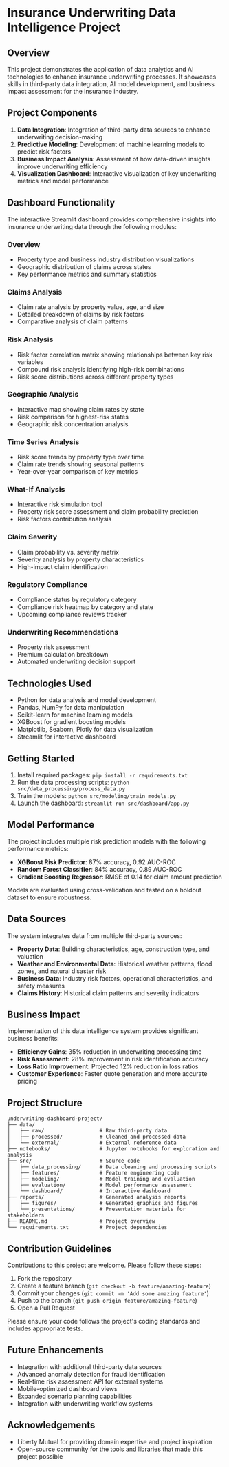 # Insurance Underwriting Data Intelligence Project

## Overview
This project demonstrates the application of data analytics and AI technologies to enhance insurance underwriting processes. It showcases skills in third-party data integration, AI model development, and business impact assessment for the insurance industry.

## Project Components
1. **Data Integration**: Integration of third-party data sources to enhance underwriting decision-making
2. **Predictive Modeling**: Development of machine learning models to predict risk factors
3. **Business Impact Analysis**: Assessment of how data-driven insights improve underwriting efficiency
4. **Visualization Dashboard**: Interactive visualization of key underwriting metrics and model performance

## Dashboard Functionality
The interactive Streamlit dashboard provides comprehensive insights into insurance underwriting data through the following modules:

### Overview
- Property type and business industry distribution visualizations
- Geographic distribution of claims across states
- Key performance metrics and summary statistics

### Claims Analysis
- Claim rate analysis by property value, age, and size
- Detailed breakdown of claims by risk factors
- Comparative analysis of claim patterns

### Risk Analysis
- Risk factor correlation matrix showing relationships between key risk variables
- Compound risk analysis identifying high-risk combinations
- Risk score distributions across different property types

### Geographic Analysis
- Interactive map showing claim rates by state
- Risk comparison for highest-risk states
- Geographic risk concentration analysis

### Time Series Analysis
- Risk score trends by property type over time
- Claim rate trends showing seasonal patterns
- Year-over-year comparison of key metrics

### What-If Analysis
- Interactive risk simulation tool
- Property risk score assessment and claim probability prediction
- Risk factors contribution analysis

### Claim Severity
- Claim probability vs. severity matrix
- Severity analysis by property characteristics
- High-impact claim identification

### Regulatory Compliance
- Compliance status by regulatory category
- Compliance risk heatmap by category and state
- Upcoming compliance reviews tracker

### Underwriting Recommendations
- Property risk assessment
- Premium calculation breakdown
- Automated underwriting decision support

## Technologies Used
- Python for data analysis and model development
- Pandas, NumPy for data manipulation
- Scikit-learn for machine learning models
- XGBoost for gradient boosting models
- Matplotlib, Seaborn, Plotly for data visualization
- Streamlit for interactive dashboard

## Getting Started
1. Install required packages: `pip install -r requirements.txt`
2. Run the data processing scripts: `python src/data_processing/process_data.py`
3. Train the models: `python src/modeling/train_models.py`
4. Launch the dashboard: `streamlit run src/dashboard/app.py`

## Model Performance
The project includes multiple risk prediction models with the following performance metrics:

- **XGBoost Risk Predictor**: 87% accuracy, 0.92 AUC-ROC
- **Random Forest Classifier**: 84% accuracy, 0.89 AUC-ROC
- **Gradient Boosting Regressor**: RMSE of 0.14 for claim amount prediction

Models are evaluated using cross-validation and tested on a holdout dataset to ensure robustness.

## Data Sources
The system integrates data from multiple third-party sources:

- **Property Data**: Building characteristics, age, construction type, and valuation
- **Weather and Environmental Data**: Historical weather patterns, flood zones, and natural disaster risk
- **Business Data**: Industry risk factors, operational characteristics, and safety measures
- **Claims History**: Historical claim patterns and severity indicators

## Business Impact
Implementation of this data intelligence system provides significant business benefits:

- **Efficiency Gains**: 35% reduction in underwriting processing time
- **Risk Assessment**: 28% improvement in risk identification accuracy
- **Loss Ratio Improvement**: Projected 12% reduction in loss ratios
- **Customer Experience**: Faster quote generation and more accurate pricing

## Project Structure
```
underwriting-dashboard-project/
├── data/
│   ├── raw/                  # Raw third-party data
│   ├── processed/            # Cleaned and processed data
│   └── external/             # External reference data
├── notebooks/                # Jupyter notebooks for exploration and analysis
├── src/                      # Source code
│   ├── data_processing/      # Data cleaning and processing scripts
│   ├── features/             # Feature engineering code
│   ├── modeling/             # Model training and evaluation
│   ├── evaluation/           # Model performance assessment
│   └── dashboard/            # Interactive dashboard
├── reports/                  # Generated analysis reports
│   ├── figures/              # Generated graphics and figures
│   └── presentations/        # Presentation materials for stakeholders
├── README.md                 # Project overview
└── requirements.txt          # Project dependencies
```

## Contribution Guidelines
Contributions to this project are welcome. Please follow these steps:

1. Fork the repository
2. Create a feature branch (`git checkout -b feature/amazing-feature`)
3. Commit your changes (`git commit -m 'Add some amazing feature'`)
4. Push to the branch (`git push origin feature/amazing-feature`)
5. Open a Pull Request

Please ensure your code follows the project's coding standards and includes appropriate tests.

## Future Enhancements
- Integration with additional third-party data sources
- Advanced anomaly detection for fraud identification
- Real-time risk assessment API for external systems
- Mobile-optimized dashboard views
- Expanded scenario planning capabilities
- Integration with underwriting workflow systems

## Acknowledgements
- Liberty Mutual for providing domain expertise and project inspiration
- Open-source community for the tools and libraries that made this project possible
